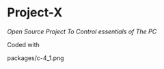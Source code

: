 # Project-X

*Open Source Project To Control essentials of The PC*


Coded with 

packages/c-4_1.png
